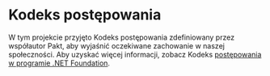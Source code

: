 # <a name="code-of-conduct"></a>Kodeks postępowania

W tym projekcie przyjęto Kodeks postępowania zdefiniowany przez współautor Pakt, aby wyjaśnić oczekiwane zachowanie w naszej społeczności.
Aby uzyskać więcej informacji, zobacz Kodeks [postępowania w programie .NET Foundation](https://dotnetfoundation.org/code-of-conduct).
